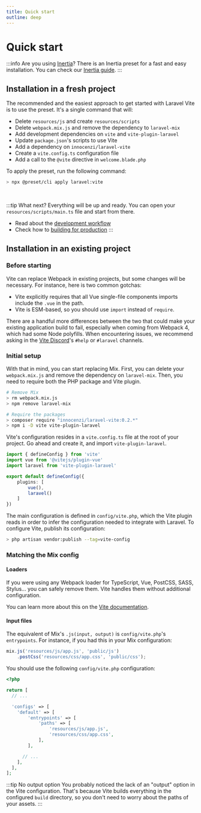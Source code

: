 ```yaml
---
title: Quick start
outline: deep
---
```


# Quick start

:::info Are you using <a href="https://inertiajs.com">Inertia</a>?
There is an Inertia preset for a fast and easy installation. You can check our [Inertia guide](/guide/extra-topics/inertia).
:::

## Installation in a fresh project

The recommended and the easiest approach to get started with Laravel Vite is to use the preset. It's a single command that will:

- Delete `resources/js` and create `resources/scripts`
- Delete `webpack.mix.js` and remove the dependency to `laravel-mix`
- Add development dependencies on `vite` and `vite-plugin-laravel`
- Update `package.json`'s scripts to use Vite
- Add a dependency on `innocenzi/laravel-vite`
- Create a `vite.config.ts` configuration file
- Add a call to the `@vite` directive in `welcome.blade.php`

To apply the preset, run the following command:

```sh
> npx @preset/cli apply laravel:vite
```

&nbsp;

:::tip What next?
Everything will be up and ready. You can open your `resources/scripts/main.ts` file and start from there.
- Read about the [development workflow](/guide/essentials/development)
- Check how to [building for production](/guide/essentials/building-for-production)
:::

## Installation in an existing project

### Before starting

Vite can replace Webpack in existing projects, but some changes will be necessary. For instance, here is two common gotchas:

- Vite explicitly requires that all Vue single-file components imports include the `.vue` in the path.
- Vite is ESM-based, so you should use `import` instead of `require`.

There are a handful more differences between the two that could make your existing application build to fail, especially when coming from Webpack 4, which had some Node polyfills. When encountering issues, we recommend asking in the [Vite Discord](https://chat.vitejs.dev)'s `#help` or `#laravel` channels.

### Initial setup

With that in mind, you can start replacing Mix. First, you can delete your `webpack.mix.js` and remove the dependency on `laravel-mix`. Then, you need to require both the PHP package and Vite plugin.

```sh
# Remove Mix
> rm webpack.mix.js
> npm remove laravel-mix

# Require the packages
> composer require "innocenzi/laravel-vite:0.2.*"
> npm i -D vite vite-plugin-laravel
```

Vite's configuration resides in a `vite.config.ts` file at the root of your project. Go ahead and create it, and import `vite-plugin-laravel`.

```ts
import { defineConfig } from 'vite'
import vue from '@vitejs/plugin-vue'
import laravel from 'vite-plugin-laravel'

export default defineConfig({
	plugins: [
		vue(),
		laravel()
	]
})
```

The main configuration is defined in `config/vite.php`, which the Vite plugin reads in order to infer the configuration needed to integrate with Laravel. To configure Vite, publish its configuration:

```sh
> php artisan vendor:publish --tag=vite-config
```

### Matching the Mix config

#### Loaders

If you were using any Webpack loader for TypeScript, Vue, PostCSS, SASS, Stylus... you can safely remove them. Vite handles them without additional configuration. 

You can learn more about this on the [Vite documentation](https://vitejs.dev/guide/features.html#css-pre-processors).

#### Input files

The equivalent of Mix's `.js(input, output)` is `config/vite.php`'s `entrypoints`. For instance, if you had this in your Mix configuration:

```js
mix.js('resources/js/app.js', 'public/js')
    .postCss('resources/css/app.css', 'public/css');
```

You should use the following `config/vite.php` configuration:

```php
<?php

return [
  // ...

  'configs' => [
    'default' => [
        'entrypoints' => [
            'paths' => [
                'resources/js/app.js',
                'resources/css/app.css',
            ],
        ],

      // ...
    ],
  ],
];
```

:::tip No output option
You probably noticed the lack of an "output" option in the Vite configuration. That's because Vite builds everything in the configured `build` directory, so you don't need to worry about the paths of your assets.
:::
